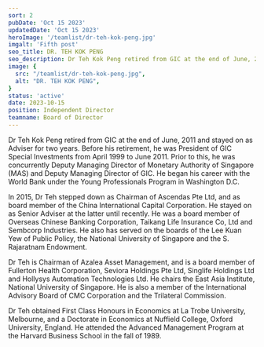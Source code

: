 ```yaml
---
sort: 2
pubDate: 'Oct 15 2023'
updatedDate: 'Oct 15 2023'
heroImage: '/teamlist/dr-teh-kok-peng.jpg'
imgalt: 'Fifth post'
seo_title: DR. TEH KOK PENG
seo_description: Dr Teh Kok Peng retired from GIC at the end of June, 2011 and stayed on as Adviser for two years. Before his retirement, he was President of GIC Special Investments from April 1999 to June 2011.
image: {
  src: "/teamlist/dr-teh-kok-peng.jpg",
  alt: "DR. TEH KOK PENG",
}
status: 'active'
date: 2023-10-15
position: Independent Director
teamname: Board of Director
---
```


Dr Teh Kok Peng retired from GIC at the end of June, 2011 and stayed on as Adviser for two years. Before his retirement, he was President of GIC Special Investments from April 1999 to June 2011. Prior to this, he was concurrently Deputy Managing Director of Monetary Authority of Singapore (MAS) and Deputy Managing Director of GIC. He began his career with the World Bank under the Young Professionals Program in Washington D.C.

In 2015, Dr Teh stepped down as Chairman of Ascendas Pte Ltd, and as board member of the China International Capital Corporation. He stayed on as Senior Adviser at the latter until recently. He was a board member of Overseas Chinese Banking Corporation, Taikang Life Insurance Co, Ltd and Sembcorp Industries. He also has served on the boards of the Lee Kuan Yew of Public Policy, the National University of Singapore and the S. Rajaratnam Endowment.

Dr Teh is Chairman of Azalea Asset Management, and is a board member of Fullerton Health Corporation, Seviora Holdings Pte Ltd, Singlife Holdings Ltd and Hollysys Automation Technologies Ltd. He chairs the East Asia Institute, National University of Singapore. He is also a member of the International Advisory Board of CMC Corporation and the Trilateral Commission.

Dr Teh obtained First Class Honours in Economics at La Trobe University, Melbourne, and a Doctorate in Economics at Nuffield College, Oxford University, England. He attended the Advanced Management Program at the Harvard Business School in the fall of 1989.